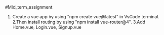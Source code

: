 #Mid_term_assignment

1. Create a vue app by using "npm create vue@latest" in VsCode terminal.
2.Then install routing by using "npm install vue-router@4".
3.Add Home.vue, Login.vue, Signup.vue